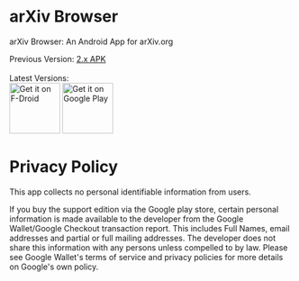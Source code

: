 arXiv Browser
============

arXiv Browser: An Android App for arXiv.org

Previous Version: <a href="https://github.com/jdeslip/arXiv-mobile/tree/master/app/release">2.x APK</a><br><br>Latest Versions:<br>
<a href="https://f-droid.org/packages/com.commonsware.android.arXiv/" target="_blank">
<img src="https://f-droid.org/badge/get-it-on.png" alt="Get it on F-Droid" height="90"/></a>
<a href="https://play.google.com/store/apps/details?id=com.commonsware.android.arXiv" target="_blank">
<img src="https://play.google.com/intl/en_us/badges/images/generic/en-play-badge.png" alt="Get it on Google Play" height="90"/></a>

# Privacy Policy

This app collects no personal identifiable information from users.

If you buy the support edition via the Google play store, certain personal information is made available to the developer from the Google Wallet/Google Checkout transaction report. This includes Full Names, email addresses and partial or full mailing addresses. The developer does not share this information with any persons unless compelled to by law. Please see Google Wallet's terms of service and privacy policies for more details on Google's own policy.
